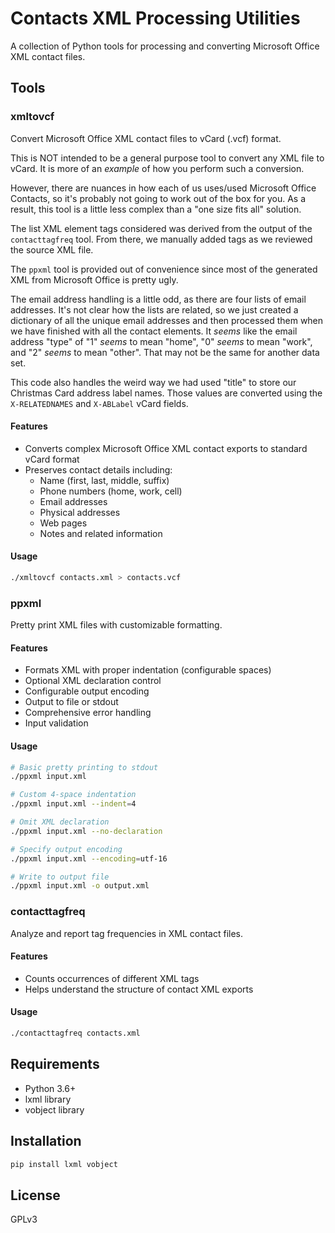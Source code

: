 # Contacts XML Processing Utilities

A collection of Python tools for processing and converting Microsoft Office XML
contact files.

## Tools

### xmltovcf
Convert Microsoft Office XML contact files to vCard (.vcf) format.

This is NOT intended to be a general purpose tool to convert any XML file to
vCard. It is more of an _example_ of how you perform such a conversion.

However, there are nuances in how each of us uses/used Microsoft Office Contacts,
so it's probably not going to work out of the box for you. As a result, this
tool is a little less complex than a "one size fits all" solution.

The list XML element tags considered was derived from the output of the
`contacttagfreq` tool. From there, we manually added tags as we reviewed the
source XML file.

The `ppxml` tool is provided out of convenience since most of the generated
XML from Microsoft Office is pretty ugly.

The email address handling is a little odd, as there are four lists of email
addresses. It's not clear how the lists are related, so we just created a
dictionary of all the unique email addresses and then processed them when we
have finished with all the contact elements. It _seems_ like the email address
"type" of "1" _seems_ to mean "home", "0" _seems_ to mean "work", and "2"
_seems_ to mean "other". That may not be the same for another data set.

This code also handles the weird way we had used "title" to store our
Christmas Card address label names. Those values are converted using the
`X-RELATEDNAMES` and `X-ABLabel` vCard fields.

#### Features
- Converts complex Microsoft Office XML contact exports to standard vCard
  format
- Preserves contact details including:
  - Name (first, last, middle, suffix)
  - Phone numbers (home, work, cell)
  - Email addresses
  - Physical addresses
  - Web pages
  - Notes and related information

#### Usage
```bash
./xmltovcf contacts.xml > contacts.vcf
```

### ppxml
Pretty print XML files with customizable formatting.

#### Features
- Formats XML with proper indentation (configurable spaces)
- Optional XML declaration control
- Configurable output encoding
- Output to file or stdout
- Comprehensive error handling
- Input validation

#### Usage
```bash
# Basic pretty printing to stdout
./ppxml input.xml

# Custom 4-space indentation
./ppxml input.xml --indent=4

# Omit XML declaration
./ppxml input.xml --no-declaration

# Specify output encoding
./ppxml input.xml --encoding=utf-16

# Write to output file
./ppxml input.xml -o output.xml
```

### contacttagfreq
Analyze and report tag frequencies in XML contact files.

#### Features
- Counts occurrences of different XML tags
- Helps understand the structure of contact XML exports

#### Usage
```bash
./contacttagfreq contacts.xml
```

## Requirements
- Python 3.6+
- lxml library
- vobject library

## Installation
```bash
pip install lxml vobject
```

## License
GPLv3